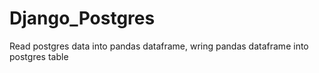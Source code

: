 # Django_Postgres
 Read postgres data into pandas dataframe, wring pandas dataframe into postgres table
